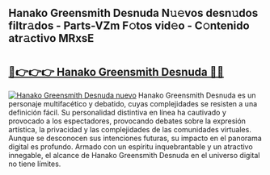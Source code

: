 ## Hanako Greensmith Desnuda N𝚞𝚎vos desn𝚞dos filtr𝚊dos - Parts-VZm F𝚘tos vid𝚎o - C𝚘ntenido atr𝚊ctivo MRxsE

# <h2><a href="http://mb4dcen.tromn.icu/?c=Hanako+Greensmith+Desnuda">🔗👉👉👉 Hanako Greensmith Desnuda 🔗🔗</a></h2>

[![Hanako Greensmith Desnuda nuevo](https://i.imgur.com/pEAQMta.gif)](http://mb4dcen.tromn.icu/?c=Hanako+Greensmith+Desnuda)
Hanako Greensmith Desnuda es un personaje multifacético y debatido, cuyas complejidades se resisten a una definición fácil.  Su personalidad distintiva en línea ha cautivado y provocado a los espectadores, provocando debates sobre la expresión artística, la privacidad y las complejidades de las comunidades virtuales. Aunque se desconocen sus intenciones futuras, su impacto en el panorama digital es profundo. Armado con un espíritu inquebrantable y un atractivo innegable, el alcance de Hanako Greensmith Desnuda en el universo digital no tiene límites.
